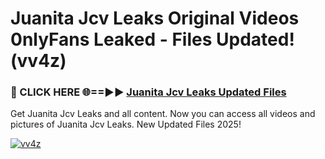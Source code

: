 # Juanita Jcv Leaks Original Videos 0nlyFans Leaked - Files Updated! (vv4z)

<h3>🔴 CLICK HERE 🌐==►► <a href="https://tinyurl.com/3hn5wdd3" rel="nofollow">Juanita Jcv Leaks Updated Files</a></h3>

Get Juanita Jcv Leaks and all content. Now you can access all videos and pictures of Juanita Jcv Leaks. New Updated Files 2025!

[![vv4z](https://i.imgur.com/4HnBqBT.gif)](https://tinyurl.com/3hn5wdd3)
